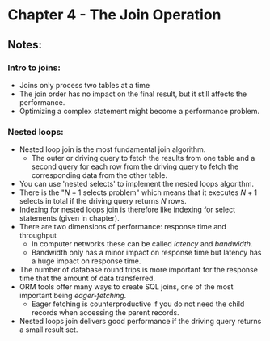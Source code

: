 # Chapter 4 - The Join Operation

## Notes:
### Intro to joins:
- Joins only process two tables at a time
- The join order has no impact on the final result, but it still affects the performance. 
- Optimizing a complex statement might become a performance problem. 

### Nested loops:
- Nested loop join is the most fundamental join algorithm. 
    - The outer or driving query to fetch the results from one table and a second query for each row from the driving query to fetch the corresponding data from the other table. 
- You can use 'nested selects' to implement the nested loops algorithm.
- There is the "$N+1$ selects problem" which means that it executes $N+1$ selects in total if the driving query returns $N$ rows.
- Indexing for nested loops join is therefore like indexing for select statements (given in chapter).
- There are two dimensions of performance: response time and throughput
    - In computer networks these can be called *latency* and *bandwidth*.
    - Bandwidth only has a minor impact on response time but latency has a huge impact on response time. 
- The number of database round trips is more important for the response time that the amount of data transferred. 
- ORM tools offer many ways to create SQL joins, one of the most important being *eager-fetching*.
    - Eager fetching is counterproductive if you do not need the child records when accessing the parent records.
- Nested loops join delivers good performance if the driving query returns a small result set.
